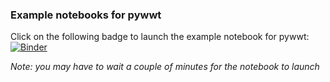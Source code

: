 ### Example notebooks for pywwt

Click on the following badge to launch the example notebook for pywwt: [![Binder](https://mybinder.org/badge.svg)](https://mybinder.org/v2/gh/WorldWideTelescope/pywwt-notebooks/master?filepath=pywwt_jupyter.ipynb)

*Note: you may have to wait a couple of minutes for the notebook to launch*
 
